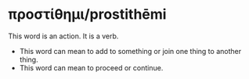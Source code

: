 # προστίθημι/prostithēmi
This word is an action. It is a verb.
* This word can mean to add to something or join one thing to another thing.
* This word can mean to proceed or continue. 
